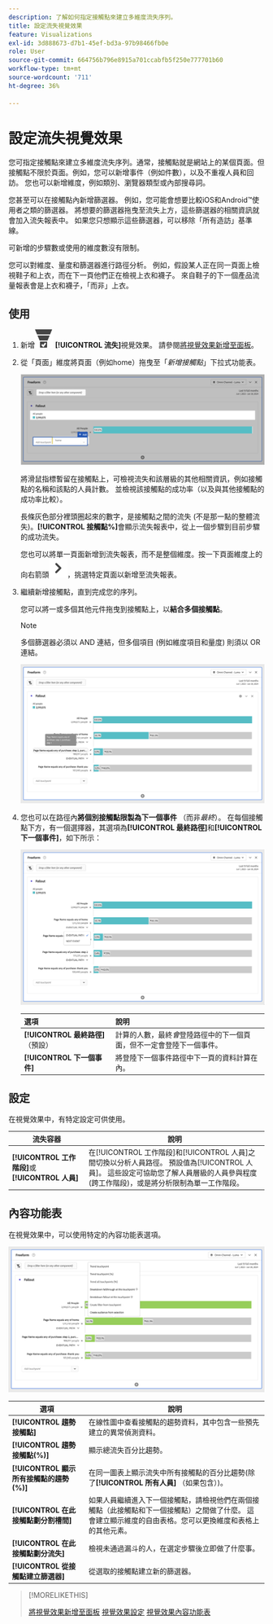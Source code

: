 ```yaml
---
description: 了解如何指定接觸點來建立多維度流失序列。
title: 設定流失視覺效果
feature: Visualizations
exl-id: 3d888673-d7b1-45ef-bd3a-97b98466fb0e
role: User
source-git-commit: 664756b796e8915a701ccabfb5f250e777701b60
workflow-type: tm+mt
source-wordcount: '711'
ht-degree: 36%

---
```


# 設定流失視覺效果

您可指定接觸點來建立多維度流失序列。通常，接觸點就是網站上的某個頁面。但接觸點不限於頁面。例如，您可以新增事件（例如件數），以及不重複人員和回訪。 您也可以新增維度，例如類別、瀏覽器類型或內部搜尋詞。

您甚至可以在接觸點內新增篩選器。 例如，您可能會想要比較iOS和Android™使用者之類的篩選器。 將想要的篩選器拖曳至流失上方，這些篩選器的相關資訊就會加入流失報表中。 如果您只想顯示這些篩選器，可以移除「所有造訪」基準線。

可新增的步驟數或使用的維度數沒有限制。

您可以對維度、量度和篩選器進行路徑分析。 例如，假設某人正在同一頁面上檢視鞋子和上衣，而在下一頁他們正在檢視上衣和襪子。 來自鞋子的下一個產品流量報表會是上衣和襪子，「而非」上衣。

## 使用

1. 新增![ConversionFunnel](/help/assets/icons/ConversionFunnel.svg) **[!UICONTROL 流失]**&#x200B;視覺效果。 請參閱[將視覺效果新增至面板](../freeform-analysis-visualizations.md#add-visualizations-to-a-panel)。
1. 從「頁面」維度將頁面（例如home）拖曳至「*新增接觸點*」下拉式功能表。

   ![從首頁維度拖曳至新增接觸點欄位的首頁。](assets/fallout-drag.png)

   將滑鼠指標暫留在接觸點上，可檢視流失和該層級的其他相關資訊，例如接觸點的名稱和該點的人員計數。 並檢視該接觸點的成功率（以及與其他接觸點的成功率比較）。

   長條灰色部分裡頭圈起來的數字，是接觸點之間的流失 (不是那一點的整體流失)。**[!UICONTROL 接觸點%]**&#x200B;會顯示流失報表中，從上一個步驟到目前步驟的成功流失。

   您也可以將單一頁面新增到流失報表，而不是整個維度。按一下頁面維度上的向右箭頭![V形向右](/help/assets/icons/ChevronRight.svg)，挑選特定頁面以新增至流失報表。

1. 繼續新增接觸點，直到完成您的序列。

   您可以將一或多個其他元件拖曳到接觸點上，以&#x200B;**結合多個接觸點**。

   >[!NOTE]
   >
   >多個篩選器必須以 AND 連結，但多個項目 (例如維度項目和量度) 則須以 OR 連結。

   ![頁面：CamerRoll或頁面：反白的相機接觸點。](assets/fallout-or.png)

1. 您也可以在路徑內&#x200B;**將個別接觸點限製為下一個事件** （而非&#x200B;*最終*）。 在每個接觸點下方，有一個選擇器，其選項為&#x200B;**[!UICONTROL 最終路徑]**&#x200B;和&#x200B;**[!UICONTROL 下一個事件]**，如下所示：

   ![顯示「最終路徑」選項的「所有造訪」檢視會反白顯示。](assets/fallout-nexthit.png)

   | 選項 | 說明 |
   |---|---|
   | **[!UICONTROL 最終路徑]** （預設） | 計算的人數，最終&#x200B;*會*&#x200B;登陸路徑中的下一個頁面，但不一定會登陸下一個事件。 |
   | **[!UICONTROL 下一個事件]** | 將登陸下一個事件路徑中下一頁的資料計算在內。 |


## 設定

在視覺效果中，有特定設定可供使用。

| 流失容器 | 說明 |
|--- |--- |
| **[!UICONTROL 工作階段]**&#x200B;或&#x200B;**[!UICONTROL 人員]** | 在[!UICONTROL 工作階段]和[!UICONTROL 人員]之間切換以分析人員路徑。 預設值為[!UICONTROL 人員]。 這些設定可協助您了解人員層級的人員參與程度 (跨工作階段)，或是將分析限制為單一工作階段。 |


## 內容功能表

在視覺效果中，可以使用特定的內容功能表選項。

![流失選項](assets/fallout-options.png)

| 選項 | 說明 |
|--- |--- |
| **[!UICONTROL 趨勢接觸點]** | 在線性圖中查看接觸點的趨勢資料，其中包含一些預先建立的異常偵測資料。 |
| **[!UICONTROL 趨勢接觸點(%)]** | 顯示總流失百分比趨勢。 |
| **[!UICONTROL 顯示所有接觸點的趨勢(%)]** | 在同一圖表上顯示流失中所有接觸點的百分比趨勢(除了&#x200B;**[!UICONTROL 所有人員]** （如果包含）)。 |
| **[!UICONTROL 在此接觸點劃分割槽間]** | 如果人員繼續進入下一個接觸點，請檢視他們在兩個接觸點（此接觸點和下一個接觸點）之間做了什麼。 這會建立顯示維度的自由表格。您可以更換維度和表格上的其他元素。 |
| **[!UICONTROL 在此接觸點劃分流失]** | 檢視未通過漏斗的人，在選定步驟後立即做了什麼事。 |
| **[!UICONTROL 從接觸點建立篩選器]** | 從選取的接觸點建立新的篩選器。 |

>[!MORELIKETHIS]
>
>[將視覺效果新增至面板](/help/analysis-workspace/visualizations/freeform-analysis-visualizations.md#add-visualizations-to-a-panel)
>[視覺效果設定](/help/analysis-workspace/visualizations/freeform-analysis-visualizations.md#settings)
>[視覺效果內容功能表](/help/analysis-workspace/visualizations/freeform-analysis-visualizations.md#context-menu)
>

